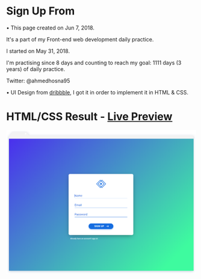 # Sign Up From

• This page created on Jun 7, 2018.

It's a part of my Front-end web development daily practice.

I started on May 31, 2018.

I'm practising since 8 days and counting to reach my goal: 1111 days (3 years) of daily practice.

Twitter: @ahmedhosna95

• UI Design from [dribbble](https://dribbble.com/shots/2519307-Daily-UI-1-Sign-up-form), I got it in order to implement it in HTML & CSS.

# HTML/CSS Result - [Live Preview](#)

![](assets/img/frame-generic.png)